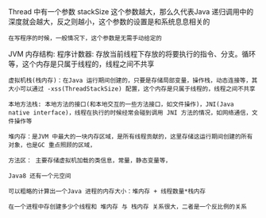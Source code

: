 Thread 中有一个参数 stackSize
    这个参数越大，那么久代表Java 递归调用中的深度就会越大，反之则越小，这个参数的设置是和系统息息相关的
    
    在写程序的时候，一般情况下，这个参数是无需手动给定的
    
JVM 内存结构:
    程序计数器: 存放当前线程下存放的将要执行的指令、分支。循环等，这个内存是只属于线程的，线程之间不共享
    
    虚拟机栈(栈内存)：在Java 运行期间创建的，只要是存储局部变量，操作栈，动态连接等，其大小可以通过 -xss(ThreadStackSize) 配置，这个内存是只属于线程的，线程之间不共享
    
    本地方法栈: 本地方法的接口(和本地交互的一些方法接口，如文件操作)，JNI(Java native interface)，线程在执行的时候经常会碰到调用 JNI 方法的情况，如网络通信，文件操作等
    
    堆内存：是JVM 中最大的一块内存区域，是所有线程贡献的，这里存储这运行期间创建的所有对象，也是GC 重点照顾的区域，
    
    方法区： 主要存储虚拟机加载的类信息，常量，静态变量等，
    
    Java8 还有一个元空间
    
    可以粗略的计算出一个Java 进程的内存大小：堆内存 + 线程数量*栈内存
    
    在一个进程中存创建多少个线程和 堆内存 与 栈内存 关系很大，二者是一个反比例的关系